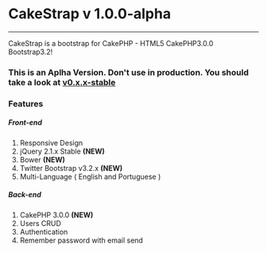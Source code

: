 # CakeStrap v 1.0.0-alpha
---
CakeStrap is a bootstrap for CakePHP - HTML5 CakePHP3.0.0 Bootstrap3.2!

### This is an Aplha Version. Don't use in production. You should take a look at [v0.x.x-stable](https://github.com/hugodias/cakeStrap)

### Features
##### Front-end
1. Responsive Design
2. jQuery 2.1.x Stable **(NEW)**
3. Bower **(NEW)**
4. Twitter Bootstrap v3.2.x **(NEW)**
5. Multi-Language ( English and Portuguese )

##### Back-end
1. CakePHP 3.0.0 **(NEW)**
2. Users CRUD
3. Authentication
4. Remember password with email send
